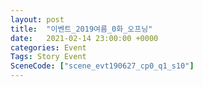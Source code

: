 ```yaml
---
layout: post
title:  "이벤트_2019여름_0화_오프닝"
date:   2021-02-14 23:00:00 +0000
categories: Event
Tags: Story Event
SceneCode: ["scene_evt190627_cp0_q1_s10"]
---
```

